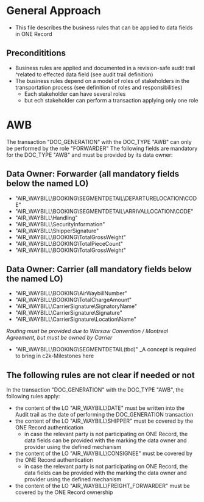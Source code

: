 # General Approach
* This file describes the business rules that can be applied to data fields in ONE Record

## Precondititions
* Business rules are applied and documented in a revision-safe audit trail ^related to effected data field (see audit trail definition) 
* The business rules depend on a model of roles of stakeholders in the transportation process (see definition of roles and responsibilities)
  * Each stakeholder can have several roles
  * but ech stakeholder can perform a transaction applying only one role

# AWB
The transaction "DOC_GENERATION" with the DOC_TYPE "AWB" can only be performed by the role "FORWARDER" 
The following fields are mandatory for the DOC_TYPE "AWB" and must be provided by its data owner:  

## Data Owner: Forwarder (all mandatory fields below the named LO)
* "AIR_WAYBILL\BOOKING\SEGMENTDETAIL\DEPARTURELOCATION\CODE"
* "AIR_WAYBILL\BOOKING\SEGMENTDETAIL\ARRIVALLOCATION\CODE"
* "AIR_WAYBILL\Handling"
* "AIR_WAYBILL\SecurityInformation" 
* "AIR_WAYBILL\ShipperSignature"
* "AIR_WAYBILL\BOOKING\TotalGrossWeight"
* "AIR_WAYBILL\BOOKING\TotalPieceCount"
* "AIR_WAYBILL\BOOKING\TotalGrossWeight"

## Data Owner: Carrier (all mandatory fields below the named LO)
* "AIR_WAYBILL\BOOKING\AirWaybillNumber"
* "AIR_WAYBILL\BOOKING\TotalChargeAmount"
* "AIR_WAYBILL\CarrierSignature\SignatoryName"
* "AIR_WAYBILL\CarrierSignature\Signature"
* "AIR_WAYBILL\CarrierSignature\Location\Name"

_Routing must be provided due to Warsaw Convention / Montreal Agreement, but must be owned by Carrier_
* "AIR_WAYBILL\BOOKING\SEGMENTDETAIL\(tbd)" _A concept is required to bring in c2k-Milestones here


## The following rules are not clear if needed or not
In the transaction "DOC_GENERATION" with the DOC_TYPE "AWB", the following rules apply:
*  the content of the LO "AIR_WAYBILL\DATE" must be written into the Audit trail as the date of performing the DOC_GENERATION transaction
* the content of the LO "AIR_WAYBILL\SHIPPER" must be covered by the ONE Record authentication
  * in case the relevant party is not participating on ONE Record, the data fields can be provided with the marking the data owner and provider using the defined mechanism
* the content of the LO "AIR_WAYBILL\CONSIGNEE" must be covered by the ONE Record authentication
  * in case the relevant party is not participating on ONE Record, the data fields can be provided with the marking the data owner and provider using the defined mechanism
* the content of the LO "AIR_WAYBILL\FREIGHT_FORWARDER" must be covered by the ONE Record ownership
